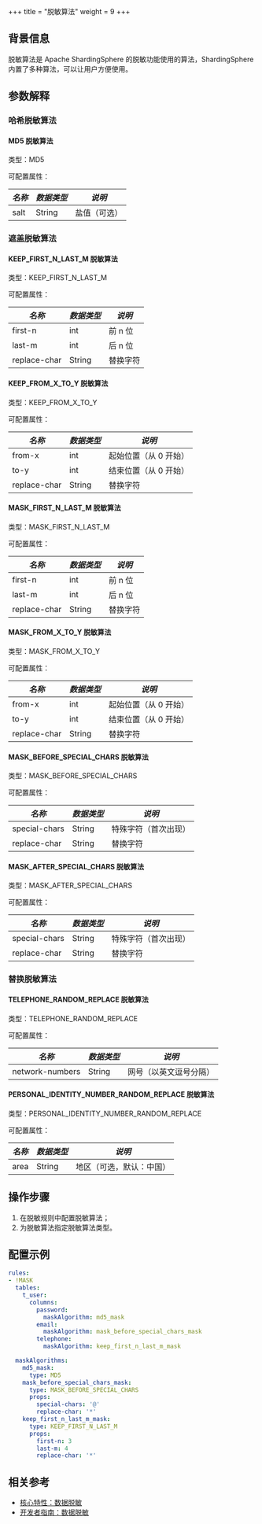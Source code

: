 +++
title = "脱敏算法"
weight = 9
+++

## 背景信息

脱敏算法是 Apache ShardingSphere 的脱敏功能使用的算法，ShardingSphere 内置了多种算法，可以让用户方便使用。

## 参数解释

### 哈希脱敏算法

#### MD5 脱敏算法

类型：MD5

可配置属性：

| *名称*   | *数据类型* | *说明*  |
|--------| --------- |-------|
| salt   | String    | 盐值（可选）|

### 遮盖脱敏算法

#### KEEP_FIRST_N_LAST_M 脱敏算法

类型：KEEP_FIRST_N_LAST_M

可配置属性：

| *名称*         | *数据类型* | *说明*  |
|--------------|--------|-------|
| first-n      | int    | 前 n 位 |
| last-m       | int    | 后 n 位 |
| replace-char | String | 替换字符  |

#### KEEP_FROM_X_TO_Y 脱敏算法

类型：KEEP_FROM_X_TO_Y

可配置属性：

| *名称*         | *数据类型* | *说明*           |
|--------------|--------|----------------|
| from-x       | int    | 起始位置（从 0 开始）   |
| to-y         | int    | 结束位置（从 0 开始）   |
| replace-char | String | 替换字符           |

#### MASK_FIRST_N_LAST_M 脱敏算法

类型：MASK_FIRST_N_LAST_M

可配置属性：

| *名称*         | *数据类型* | *说明*           |
|--------------|--------|----------------|
| first-n      | int    | 前 n 位 |
| last-m       | int    | 后 n 位 |
| replace-char | String | 替换字符  |

#### MASK_FROM_X_TO_Y 脱敏算法

类型：MASK_FROM_X_TO_Y

可配置属性：

| *名称*         | *数据类型* | *说明*           |
|--------------|--------|----------------|
| from-x       | int    | 起始位置（从 0 开始）   |
| to-y         | int    | 结束位置（从 0 开始）   |
| replace-char | String | 替换字符           |

#### MASK_BEFORE_SPECIAL_CHARS 脱敏算法

类型：MASK_BEFORE_SPECIAL_CHARS

可配置属性：

| *名称*         | *数据类型* | *说明*         |
|--------------|--------|--------------|
| special-chars       | String | 特殊字符（首次出现）   |
| replace-char | String | 替换字符         |

#### MASK_AFTER_SPECIAL_CHARS 脱敏算法

类型：MASK_AFTER_SPECIAL_CHARS

可配置属性：

| *名称*         | *数据类型* | *说明*         |
|--------------|--------|--------------|
| special-chars       | String | 特殊字符（首次出现）   |
| replace-char | String | 替换字符         |

### 替换脱敏算法

#### TELEPHONE_RANDOM_REPLACE 脱敏算法

类型：TELEPHONE_RANDOM_REPLACE

可配置属性：

| *名称*            | *数据类型* | *说明*        |
|-----------------|----------|-------------|
| network-numbers | String   | ⽹号（以英文逗号分隔） |

#### PERSONAL_IDENTITY_NUMBER_RANDOM_REPLACE 脱敏算法

类型：PERSONAL_IDENTITY_NUMBER_RANDOM_REPLACE

可配置属性：

| *名称*         | *数据类型* | *说明*         |
|----------------|----------|----------------|
| area | String   | 地区（可选，默认：中国）|

## 操作步骤
1. 在脱敏规则中配置脱敏算法；
2. 为脱敏算法指定脱敏算法类型。

## 配置示例
```yaml
rules:
- !MASK
  tables:
    t_user:
      columns:
        password:
          maskAlgorithm: md5_mask
        email:
          maskAlgorithm: mask_before_special_chars_mask
        telephone:
          maskAlgorithm: keep_first_n_last_m_mask

  maskAlgorithms:
    md5_mask:
      type: MD5
    mask_before_special_chars_mask:
      type: MASK_BEFORE_SPECIAL_CHARS
      props:
        special-chars: '@'
        replace-char: '*'
    keep_first_n_last_m_mask:
      type: KEEP_FIRST_N_LAST_M
      props:
        first-n: 3
        last-m: 4
        replace-char: '*'
```

## 相关参考
- [核心特性：数据脱敏](/cn/features/mask/)
- [开发者指南：数据脱敏](/cn/dev-manual/mask/)
